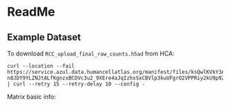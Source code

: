 # ReadMe
## Example Dataset
To download `RCC_upload_final_raw_counts.h5ad` from HCA:
```
curl --location --fail https://service.azul.data.humancellatlas.org/manifest/files/ksQwlKVkY3A0N6RjdXJsxBDN-n8JDY9YLZNJtALfKgnzxBCDVc3u2_9XEre4aJqIzhxSxCBVlp3kuUFgrO2VPPRiy2kU9p9ZoN8aAiLEt3lQYAA_Lg | curl --retry 15 --retry-delay 10 --config -
```
Matrix basic info:
